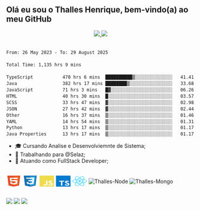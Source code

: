 ## Olá eu sou o Thalles Henrique, bem-vindo(a) ao meu GitHub

<div align="center">
  <a href="https://github.com/Thalles-HsA">
  <img height="180em" src="https://github-readme-stats.vercel.app/api?username=Thalles-HsA&show_icons=true&theme=radical&include_all_commits=true&count_private=true"/>
  <img height="180em" src="https://github-readme-stats.vercel.app/api/top-langs/?username=Thalles-HsA&exclude_repo=github-readme-stats,Pong,Freeway-JS&langs_count=5&theme=radical"/>
</div><br>
  
  <!--START_SECTION:waka-->

```txt
From: 26 May 2023 - To: 29 August 2025

Total Time: 1,135 hrs 9 mins

TypeScript           470 hrs 6 mins  ██████████▒░░░░░░░░░░░░░░   41.41 %
Java                 382 hrs 17 mins ████████▒░░░░░░░░░░░░░░░░   33.68 %
JavaScript           71 hrs 3 mins   █▓░░░░░░░░░░░░░░░░░░░░░░░   06.26 %
HTML                 40 hrs 30 mins  █░░░░░░░░░░░░░░░░░░░░░░░░   03.57 %
SCSS                 33 hrs 47 mins  ▓░░░░░░░░░░░░░░░░░░░░░░░░   02.98 %
JSON                 27 hrs 42 mins  ▓░░░░░░░░░░░░░░░░░░░░░░░░   02.44 %
Other                16 hrs 37 mins  ▒░░░░░░░░░░░░░░░░░░░░░░░░   01.46 %
YAML                 14 hrs 54 mins  ▒░░░░░░░░░░░░░░░░░░░░░░░░   01.31 %
Python               13 hrs 17 mins  ▒░░░░░░░░░░░░░░░░░░░░░░░░   01.17 %
Java Properties      13 hrs 17 mins  ▒░░░░░░░░░░░░░░░░░░░░░░░░   01.17 %
```

<!--END_SECTION:waka-->

  - 🎓 Cursando Analise e Desenvolviemnte de Sistema;
  - 🌱 Trabalhando para @Selaz;
  - 🎯 Atuando como FullStack Developer;
 
<div style="display: inline_block"><br>
  <img align="center" alt="Thalles-HTML" height="30" width="40" src="https://raw.githubusercontent.com/devicons/devicon/master/icons/html5/html5-original.svg">
  <img align="center" alt="Thalles-CSS" height="30" width="40" src="https://raw.githubusercontent.com/devicons/devicon/master/icons/css3/css3-original.svg">
  <img align="center" alt="Thalles-Js" height="30" width="40" src="https://raw.githubusercontent.com/devicons/devicon/master/icons/javascript/javascript-plain.svg">
  <img align="center" alt="Thalles-Ts" height="30" width="40" src="https://raw.githubusercontent.com/devicons/devicon/master/icons/typescript/typescript-plain.svg">
  <img align="center" alt="Thalles-React" height="30" width="40" src="https://raw.githubusercontent.com/devicons/devicon/master/icons/react/react-original.svg">
  <img align="center" alt="Thalles-Node" height="30" width="40" src="https://cdn.jsdelivr.net/gh/devicons/devicon/icons/nodejs/nodejs-original.svg" />
  <img align="center" alt="Thalles-Mongo" height="30" width="40" src="https://cdn.jsdelivr.net/gh/devicons/devicon/icons/mongodb/mongodb-original.svg" />
  
</div>

 ##
  
<div>
  <a href="https://www.linkedin.com/in/thalles-hsa" target="_blank"><img src="https://img.shields.io/badge/-LinkedIn-%230077B5?style=for-the-badge&logo=linkedin&logoColor=white" target="_blank"></a> 
  <a href="https://instagram.com/thalleshsa" target="_blank"><img src="https://img.shields.io/badge/-Instagram-%23E4405F?style=for-the-badge&logo=instagram&logoColor=white" target="_blank"></a>
  <a href = "mailto:thsa.henrique@gmail.com"><img src="https://img.shields.io/badge/-Gmail-%23333?style=for-the-badge&logo=gmail&logoColor=white" target="_blank"></a>
   
</div>
